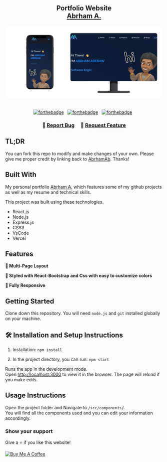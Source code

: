 <h2 align="center">
  Portfolio Website<br/>
  <a href="https://abrhamabebawportfolio.vercel.app/" target="_blank">Abrham A.</a>
</h2>
<div align="center">
  <img alt="Demo" src="./Images/readme-img1.png" />
</div>

<br/>

<center>

[![forthebadge](https://forthebadge.com/images/badges/built-with-love.svg)](https://forthebadge.com) &nbsp;
[![forthebadge](https://forthebadge.com/images/badges/made-with-javascript.svg)](https://forthebadge.com) &nbsp;
[![forthebadge](https://forthebadge.com/images/badges/open-source.svg)](https://forthebadge.com) &nbsp;



</center>

<h3 align="center">
    🔹
    <a href="https://github.com/AbrhamAb/Portfolio/issues">Report Bug</a> &nbsp; &nbsp;
    🔹
    <a href="https://github.com/AbrhamAb/Portfolio/issues">Request Feature</a>
</h3>

## TL;DR

You can fork this repo to modify and make changes of your own. Please give me proper credit by linking back to [AbrhamAb](https://github.com/AbrhamAb/Portfolio). Thanks!

## Built With

My personal portfolio <a href="https://abrhamabebawportfolio.vercel.app/" target="_blank">Abrham A.</a> which features some of my github projects as well as my resume and technical skills.<br/>

This project was built using these technologies.

- React.js
- Node.js
- Express.js
- CSS3
- VsCode
- Vercel

## Features

**📖 Multi-Page Layout**

**🎨 Styled with React-Bootstrap and Css with easy to customize colors**

**📱 Fully Responsive**

## Getting Started

Clone down this repository. You will need `node.js` and `git` installed globally on your machine.

## 🛠 Installation and Setup Instructions

1. Installation: `npm install`

2. In the project directory, you can run: `npm start`

Runs the app in the development mode.\
Open [http://localhost:3000](http://localhost:3000) to view it in the browser.
The page will reload if you make edits.

## Usage Instructions

Open the project folder and Navigate to `/src/components/`. <br/>
You will find all the components used and you can edit your information accordingly.

### Show your support

Give a ⭐ if you like this website!

<a href="https://buymeacoffee.com/abrhamab" target="_blank"><img src="https://cdn.buymeacoffee.com/buttons/v2/default-violet.png" alt="Buy Me A Coffee" height= "60px" width= "217px" ></a>
